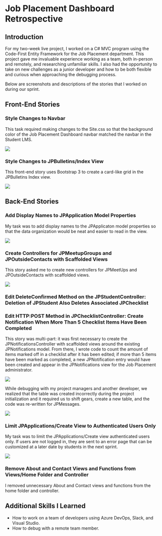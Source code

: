 # Job Placement Dashboard Retrospective
## Introduction
For my two-week live project, I worked on a C# MVC program using the Code-First Entity Framework for the Job Placement department. This project gave me invaluable experience working as a team, both in-person and remotely, and researching unfamiliar skills. I also had the opportunity to take on new challenges as a junior developer and how to be both flexible and curious when approaching the debugging process.

Below are screenshots and descriptions of the stories that I worked on during our sprint.

## Front-End Stories
### Style Changes to Navbar
This task required making changes to the Site.css so that the background color of the Job Placement Dashboard navbar matched the navbar in the Student LMS.

![](jobplacement-dashboard.jpg)

### Style Changes to JPBulletins/Index View
This front-end story uses Bootstrap 3 to create a card-like grid in the JPBulletins Index view. 

![](3604.PNG)

## Back-End Stories
### Add Display Names to JPApplication Model Properties
My task was to add display names to the JPApplicaton model properties so that the data organization would be neat and easier to read in the view.

![](3651.PNG)

### Create Controllers for JPMeetupGroups and JPOutsideContacts with Scaffolded Views
This story asked me to create new controllers for JPMeetUps and JPOutsideContacts with scaffolded views.

![](3562.PNG)

### Edit DeleteConfirmed Method on the JPStudentController: Deletion of JPStudent Also Deletes Associated JPChecklist



### Edit HTTP:POST Method in JPChecklistController: Create Notification When More Than 5 Checklist Items Have Been Completed
This story was multi-part: it was first necessary to create the JPNotificationsController with scaffolded views around the existing JPNotifications model. From there, I wrote code to count the amount of items marked off in a checklist after it has been edited; if more than 5 items have been marked as completed, a new JPNotification entry would have been created and appear in the JPNotifications view for the Job Placement administrator. 

![](3564-2.PNG)

While debugging with my project managers and another developer, we realized that the table was created incorrectly during the project initialization and it required us to shift gears, create a new table, and the code was re-written for JPMessages.

![](3564.PNG)

### Limit JPApplications/Create View to Authenticated Users Only
My task was to limit the JPApplications/Create view authenticated users only. If users are not logged in, they are sent to an error page that can be customized at a later date by students in the next sprint.

![](3592.PNG)

### Remove About and Contact Views and Functions from Views/Home Folder and Controller
I removed unnecessary About and Contact views and functions from the home folder and controller.

## Additional Skills I Learned
* How to work on a team of developers using Azure DevOps, Slack, and Visual Studio.
* How to debug with a remote team member.
